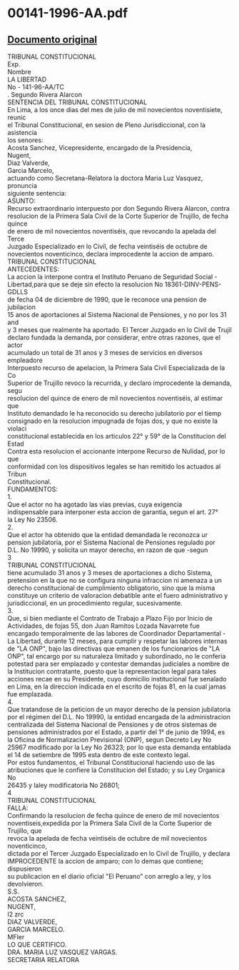 
00141-1996-AA.pdf
=================
  
[Documento original](https://tc.gob.pe/jurisprudencia/1997/00141-1996-AA.pdf)  
---  
TRIBUNAL CONSTITUCIONAL  
Exp.  
Nombre  
LA LIBERTAD  
No - 141-96-AA/TC  
. Segundo Rivera Alarcon  
SENTENCIA DEL TRIBUNAL CONSTITUCIONAL  
En Lima, a los once dias del mes de julio de mil novecientos noventisiete, reunic  
el Tribunal Constitucional, en sesion de Pleno Jurisdiccional, con la asistencia  
los senores:  
Acosta Sanchez, Vicepresidente, encargado de la Presidencia,  
Nugent,  
Diaz Valverde,  
Garcia Marcelo,  
actuando como Secretana-Relatora la doctora Maria Luz Vasquez, pronuncia  
siguiente sentencia:  
ASUNTO:  
Recurso extraordinario interpuesto por don Segundo Rivera Alarcon, contra  
resolucion de la Primera Sala Civil de la Corte Superior de Trujillo, de fecha quince  
de enero de mil novecientos noventiséis, que revocando la apelada del Terce  
Juzgado Especializado en lo Civil, de fecha veintiséis de octubre de  
novecientos noventicinco, declara improcedente la accion de amparo.  
TRIBUNAL CONSTITUCIONAL  
ANTECEDENTES:  
La accion la interpone contra el Instituto Peruano de Seguridad Social -  
Libertad,para que se deje sin efecto la resolucion No 18361-DINV-PENS-GDLLS  
de fecha 04 de diciembre de 1990, que le reconoce una pension de jubilacion   
15 anos de aportaciones al Sistema Nacional de Pensiones, y no por los 31 and  
y 3 meses que realmente ha aportado. El Tercer Juzgado en lo Civil de Trujil  
declaro fundada la demanda, por considerar, entre otras razones, que el actor  
acumulado un total de 31 anos y 3 meses de servicios en diversos empleadore  
Interpuesto recurso de apelacion, la Primera Sala Civil Especializada de la Co  
Superior de Trujillo revoco la recurrida, y declaro improcedente la demanda, segu  
resolucion del quince de enero de mil novecientos noventiséis, al estimar que  
Instituto demandado le ha reconocido su derecho jubilatorio por el tiemp  
consignado en la resolucion impugnada de fojas dos, y que no existe la violaci  
constitucional establecida en los articulos 22° y 59° de la Constitucion del Estad  
Contra esta resolucion el accionante interpone Recurso de Nulidad, por lo que  
conformidad con los dispositivos legales se han remitido los actuados al Tribun  
Constitucional.  
FUNDAMENTOS:  
1.  
Que el actor no ha agotado las vias previas, cuya exigencia  
indispensable para interponer esta accion de garantia, segun el art. 27°  
la Ley No 23506.  
2.  
Que el actor ha obtenido que la entidad demandada le reconozca ur  
pension jubilatoria, por el Sistema Nacional de Pensiones regulado por  
D.L. No 19990, y solicita un mayor derecho, en razon de que -segun  
3  
TRIBUNAL CONSTITUCIONAL  
tiene acumulado 31 anos y 3 meses de aportaciones a dicho Sistema,  
pretension en la que no se configura ninguna infraccion ni amenaza a un  
derecho constitucional de cumplimiento obligatorio, sino que la misma  
constituye un criterio de valoracion debatible ante el fuero administrativo y  
jurisdiccional, en un procedimiento regular, sucesivamente.  
3.  
Que, si bien mediante el Contrato de Trabajo a Plazo Fijo por Inicio de  
Actividades, de fojas 55, don Juan Ramitos Lozada Navarrete fue  
encargado temporalmente de las labores de Coordinador Departamental -  
La Libertad, durante 12 meses, para cumplir y respetar las labores internas  
de "LA ONP", bajo las directivas que emanen de los funcionarios de "LA  
ONP", tal encargo por su naturaleza limitado y subordinado, no le conferia  
potestad para ser emplazado y contestar demandas judiciales a nombre de  
la Institucion contratante, puesto que la representacion legal para tales  
acciones recae en su Presidente, cuyo domicilio institucional fue senalado  
en Lima, en la direccion indicada en el escrito de fojas 81, en la cual jamas  
fue emplazada.  
4.  
Que tratandose de la peticion de un mayor derecho de la pension jubilatoria  
por el régimen del D.L. No 19990, la entidad encargada de la administracion  
centralizada del Sistema Nacional de Pensiones y de otros sistemas de  
pensiones administrados por el Estado, a partir del 1° de junio de 1994, es  
la Oficina de Normalizacion Previsional (ONP), segun Decreto Ley No  
25967 modificado por la Ley No 26323; por lo que esta demanda entablada  
el 14 de setiembre de 1995 esta dentro de este contexto legal.  
Por estos fundamentos, el Tribunal Constitucional haciendo uso de las  
atribuciones que le confiere la Constitucion del Estado; y su Ley Organica No  
26435 y laley modificatoria No 26801;  
4  
TRIBUNAL CONSTITUCIONAL  
FALLA:  
Confirmando la resolucion de fecha quince de enero de mil novecientos  
noventiseis,expedida por la Primera Sala Civil de la Corte Superior de Trujillo, que  
revoca la apelada de fecha veintiséis de octubre de mil novecientos noventicinco,  
dictada por el Tercer Juzgado Especializado en lo Civil de Trujillo, y declara  
IMPROCEDENTE la accion de amparo; con lo demas que contiene; dispusieron  
su publicacion en el diario oficial "El Peruano" con arreglo a ley, y los devolvieron.  
S.S.  
ACOSTA SANCHEZ,  
NUGENT,  
l2 zrc  
DIAZ VALVERDE,  
GARCIA MARCELO.  
MFler  
LO QUE CERTIFICO.  
DRA. MARIA LUZ VASQUEZ VARGAS.  
SECRETARIA RELATORA